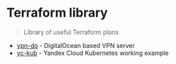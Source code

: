 # Terraform library

>Library of useful Terraform plans

- [vpn-do](https://github.com/nazmang/terrafform/tree/main/vpn-do) - DigitalOcean based VPN server
- [yc-kub](https://github.com/nazmang/terrafform/tree/main/yc-kub)  - Yandex Cloud Kubernetes working example
